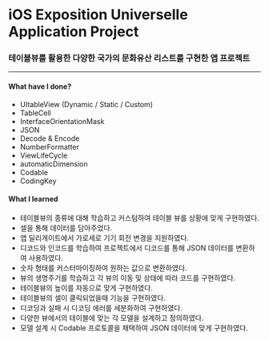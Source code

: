 # iOS Exposition Universelle Application Project
### 테이블뷰를 활용한 다양한 국가의 문화유산 리스트를 구현한 앱 프로젝트
***
#### What have I done?
- UItableView (Dynamic / Static / Custom)
- TableCell
- InterfaceOrientationMask
- JSON
- Decode & Encode
- NumberFormatter
- ViewLifeCycle
- automaticDimension
- Codable
- CodingKey

#### What I learned
- 테이블뷰의 종류에 대해 학습하고 커스텀하여 테이블 뷰를 상황에 맞게 구현하였다.
- 셀을 통해 데이터를 담아주었다.
- 앱 딜리게이트에서 가로세로 기기 회전 변경을 지원하였다.
- 디코드와 인코드를 학습하여 프로젝트에서 디코드를 통해 JSON 데이터를 변환하여 사용하였다.
- 숫자 형태를 커스터마이징하여 원하는 값으로 변환하였다.
- 뷰의 생명주기를 학습하고 각 뷰의 이동 및 상태에 따라 코드를 구현하였다.
- 테이블뷰의 높이를 자동으로 맞게 구현하였다.
- 테이블뷰의 셀이 클릭되었을때 기능을 구현하였다.
- 디코딩과 실패 시 디코딩 에러를 세분화하여 구현하였다.
- 다양한 뷰에서의 테이블에 맞는 각 모델을 설계하고 정의하였다.
- 모델 설계 시 Codable 프로토콜을 채택하여 JSON 데이터에 맞게 구현하였다.
